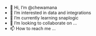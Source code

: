 - 👋 Hi, I’m @chewamana
- 👀 I’m interested in data and integrations
- 🌱 I’m currently learning snaplogic
- 💞️ I’m looking to collaborate on ...
- 📫 How to reach me ...

<!---
chewamana/chewamana is a ✨ special ✨ repository because its `README.md` (this file) appears on your GitHub profile.
You can click the Preview link to take a look at your changes.
--->
